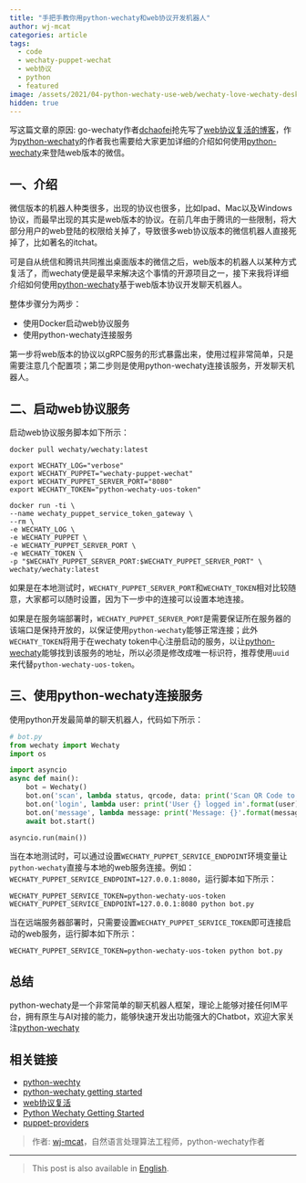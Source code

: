 ```yaml
---
title: "手把手教你用python-wechaty和web协议开发机器人"
author: wj-mcat
categories: article
tags:
  - code
  - wechaty-puppet-wechat
  - web协议
  - python
  - featured
image: /assets/2021/04-python-wechaty-use-web/wechaty-love-wechaty-desktop.webp
hidden: true
---
```


写这篇文章的原因: go-wechaty作者[dchaofei](https://github.com/dchaofei)抢先写了[web协议复活的博客](https://wechaty.js.org/2021/04/16/go-wechaty-use-web/)，作为[python-wechaty](http://github.com/wechaty/python-wechaty)的作者我也需要给大家更加详细的介绍如何使用[python-wechaty](http://github.com/wechaty/python-wechaty)来登陆web版本的微信。

## 一、介绍

微信版本的机器人种类很多，出现的协议也很多，比如Ipad、Mac以及Windows协议，而最早出现的其实是web版本的协议。在前几年由于腾讯的一些限制，将大部分用户的web登陆的权限给关掉了，导致很多web协议版本的微信机器人直接死掉了，比如著名的itchat。

可是自从统信和腾讯共同推出桌面版本的微信之后，web版本的机器人以某种方式复活了，而wechaty便是最早来解决这个事情的开源项目之一，接下来我将详细介绍如何使用[python-wechaty](http://github.com/wechaty/python-wechaty)基于web版本协议开发聊天机器人。

整体步骤分为两步：

* 使用Docker启动web协议服务
* 使用python-wechaty连接服务

第一步将web版本的协议以gRPC服务的形式暴露出来，使用过程非常简单，只是需要注意几个配置项；第二步则是使用python-wechaty连接该服务，开发聊天机器人。

## 二、启动web协议服务

启动web协议服务脚本如下所示：

```shell
docker pull wechaty/wechaty:latest

export WECHATY_LOG="verbose"
export WECHATY_PUPPET="wechaty-puppet-wechat"
export WECHATY_PUPPET_SERVER_PORT="8080"
export WECHATY_TOKEN="python-wechaty-uos-token"

docker run -ti \
--name wechaty_puppet_service_token_gateway \
--rm \
-e WECHATY_LOG \
-e WECHATY_PUPPET \
-e WECHATY_PUPPET_SERVER_PORT \
-e WECHATY_TOKEN \
-p "$WECHATY_PUPPET_SERVER_PORT:$WECHATY_PUPPET_SERVER_PORT" \
wechaty/wechaty:latest
```

如果是在本地测试时，`WECHATY_PUPPET_SERVER_PORT`和`WECHATY_TOKEN`相对比较随意，大家都可以随时设置，因为下一步中的连接可以设置本地连接。

如果是在服务端部署时，`WECHATY_PUPPET_SERVER_PORT`是需要保证所在服务器的该端口是保持开放的，以保证使用`python-wechaty`能够正常连接；此外`WECHATY_TOKEN`将用于在wechaty token中心注册启动的服务，以让[python-wechaty](http://github.com/wechaty/python-wechaty)能够找到该服务的地址，所以必须是修改成唯一标识符，推荐使用`uuid`来代替`python-wechaty-uos-token`。

## 三、使用python-wechaty连接服务

使用python开发最简单的聊天机器人，代码如下所示：

```python
# bot.py
from wechaty import Wechaty
import os

import asyncio
async def main():
    bot = Wechaty()
    bot.on('scan', lambda status, qrcode, data: print('Scan QR Code to login: {}\nhttps://wechaty.js.org/qrcode/{}'.format(status, qrcode)))
    bot.on('login', lambda user: print('User {} logged in'.format(user)))
    bot.on('message', lambda message: print('Message: {}'.format(message)))
    await bot.start()

asyncio.run(main())
```

当在本地测试时，可以通过设置`WECHATY_PUPPET_SERVICE_ENDPOINT`环境变量让`python-wechaty`直接与本地的web服务连接。例如：`WECHATY_PUPPET_SERVICE_ENDPOINT=127.0.0.1:8080`，运行脚本如下所示：

```shell
WECHATY_PUPPET_SERVICE_TOKEN=python-wechaty-uos-token WECHATY_PUPPET_SERVICE_ENDPOINT=127.0.0.1:8080 python bot.py
```

当在远端服务器部署时，只需要设置`WECHATY_PUPPET_SERVICE_TOKEN`即可连接启动的web服务，运行脚本如下所示：

```shell
WECHATY_PUPPET_SERVICE_TOKEN=python-wechaty-uos-token python bot.py
```

## 总结

python-wechaty是一个非常简单的聊天机器人框架，理论上能够对接任何IM平台，拥有原生与AI对接的能力，能够快速开发出功能强大的Chatbot，欢迎大家关注[python-wechaty](https://github.com/wechaty/python-wechaty)

## 相关链接

* [python-wechty](https://github.com/wechaty/python-wechaty)
* [python-wechaty getting started](https://github.com/wechaty/python-wechaty-getting-started )
* [web协议复活](https://wechaty.js.org/2021/04/13/wechaty-uos-web/)
* [Python Wechaty Getting Started](https://wechaty.js.org/docs/polyglot/python/)
* [puppet-providers](https://wechaty.js.org/docs/puppet-providers/wechat)

> 作者: [wj-mcat](https://github.com/wj-Mcat)，自然语言处理算法工程师，python-wechaty作者

---

> This post is also available in [English](/2021/04/17/python-wechaty-use-web-en/).
